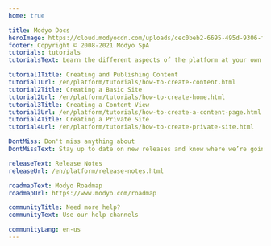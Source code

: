 ```yaml
---
home: true

title: Modyo Docs
heroImage: https://cloud.modyocdn.com/uploads/cec0beb2-6695-495d-9306-f6ea1098b020/original/MP-Channels-and-Content.png
footer: Copyright © 2008-2021 Modyo SpA
tutorials: tutorials
tutorialsText: Learn the different aspects of the platform at your own pace.

tutorial1Title: Creating and Publishing Content
tutorial1Url: /en/platform/tutorials/how-to-create-content.html
tutorial2Title: Creating a Basic Site
tutorial2Url: /en/platform/tutorials/how-to-create-home.html
tutorial3Title: Creating a Content View
tutorial3Url: /en/platform/tutorials/how-to-create-a-content-page.html
tutorial4Title: Creating a Private Site
tutorial4Url: /en/platform/tutorials/how-to-create-private-site.html

DontMiss: Don't miss anything about
DontMissText: Stay up to date on new releases and know where we’re going.

releaseText: Release Notes
releaseUrl: /en/platform/release-notes.html

roadmapText: Modyo Roadmap
roadmapUrl: https://www.modyo.com/roadmap

communityTitle: Need more help?
communityText: Use our help channels

communityLang: en-us
---
```

